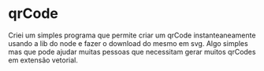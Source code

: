 # qrCode
Criei um simples programa que permite criar um qrCode instanteaneamente usando a lib do node e fazer o download do mesmo em svg. Algo simples mas que pode ajudar muitas pessoas que necessitam gerar muitos qrCodes em extensão vetorial.

